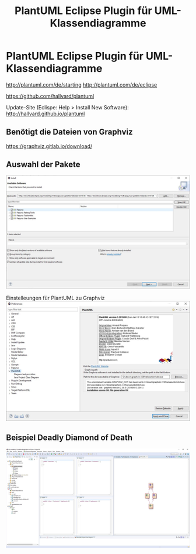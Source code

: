 ﻿---
layout: post
title: PlantUML Eclipse Plugin für UML-Klassendiagramme
categories: [IDE]
tags: [IDE, Eclipse, plugin, UML, plantuml]
--- 

# PlantUML Eclipse Plugin für UML-Klassendiagramme

<http://plantuml.com/de/starting>
<http://plantuml.com/de/eclipse>

<https://github.com/hallvard/plantuml>

Update-Site (Eclispe: Help > Install New Software):
<http://hallvard.github.io/plantuml>


## Benötigt die Dateien von Graphviz 

<https://graphviz.gitlab.io/download/>


## Auswahl der Pakete 
![plantuml Pakete](../pic/capture_004_17072019_161049.jpg)

Einstelleungen für PlantUML zu Graphviz 
![Properties](../pic/capture_005_17072019_162027.jpg)

## Beispiel Deadly Diamond of Death 

![Deadly diamond of death](../pic/capture_007_17072019_162425.jpg)
